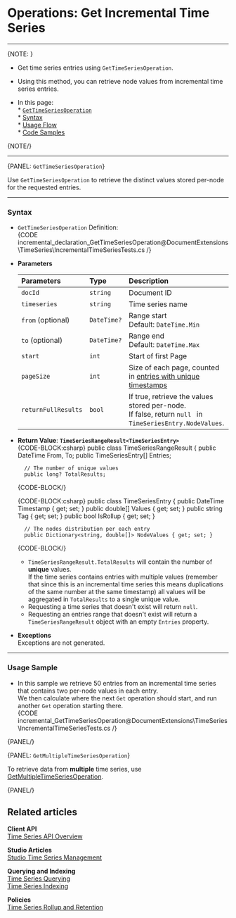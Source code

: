 ﻿# Operations: Get Incremental Time Series

---

{NOTE: }

* Get time series entries using `GetTimeSeriesOperation`.  
* Using this method, you can retrieve node values from incremental time series entries.  

* In this page:  
      * [`GetTimeSeriesOperation`](../../../../../document-extensions/timeseries/incremental-time-series/client-api/operations/get#gettimeseriesoperation)  
         * [Syntax](../../../../../document-extensions/timeseries/incremental-time-series/client-api/operations/get#syntax)  
         * [Usage Flow](../../../../../document-extensions/timeseries/incremental-time-series/client-api/operations/get#usage-flow)  
         * [Code Samples](../../../../../document-extensions/timeseries/incremental-time-series/client-api/operations/get#usage-sample)  

{NOTE/}

---

{PANEL: `GetTimeSeriesOperation`}

Use `GetTimeSeriesOperation` to retrieve the distinct values stored per-node for the requested entries.  

---

### Syntax

* `GetTimeSeriesOperation` Definition:  
  {CODE incremental_declaration_GetTimeSeriesOperation@DocumentExtensions\TimeSeries\IncrementalTimeSeriesTests.cs /}

* **Parameters**  

    | Parameters | Type | Description |
    |:-------------|:-------------|:-------------|
    | `docId` | `string` | Document ID |
    | `timeseries` | `string` | Time series name |
    | `from` (optional) | `DateTime?` | Range start  <br> Default: `DateTime.Min` ||
    | `to` (optional) | `DateTime?` | Range end  <br> Default: `DateTime.Max` ||
    | `start` | `int` | Start of first Page |
    | `pageSize` | `int` | Size of each page, counted in [entries with unique timestamps](../../../../../document-extensions/timeseries/incremental-time-series/overview#incremental-time-series-structure) |
    | `returnFullResults` | `bool` | If true, retrieve the values stored per-node. <br> If false, return `null ` in `TimeSeriesEntry.NodeValues`. |
     

* **Return Value**: **`TimeSeriesRangeResult<TimeSeriesEntry>`**  
  {CODE-BLOCK:csharp}
public class TimeSeriesRangeResult 
    {
        public DateTime From, To;
        public TimeSeriesEntry[] Entries;
        
        // The number of unique values
        public long? TotalResults; 
        
    {CODE-BLOCK/}

    {CODE-BLOCK:csharp}
public class TimeSeriesEntry 
    {
        public DateTime Timestamp { get; set; }
        public double[] Values { get; set; }
        public string Tag { get; set; }
        public bool IsRollup { get; set; }
        
        // The nodes distribution per each entry
        public Dictionary<string, double[]> NodeValues { get; set; } 
    {CODE-BLOCK/}

     * `TimeSeriesRangeResult.TotalResults` will contain the number of **unique** values.  
       If the time series contains entries with multiple values (remember 
       that since this is an incremental time series this means duplications 
       of the same number at the same timestamp) all values will be aggregated 
       in `TotalResults` to a single unique value.  
     * Requesting a time series that doesn't exist will return `null`.  
     * Requesting an entries range that doesn't exist will return a `TimeSeriesRangeResult` object 
       with an empty `Entries` property.  

* **Exceptions**  
  Exceptions are not generated.  

---

### Usage Sample

* In this sample we retrieve 50 entries from an incremental time series that contains 
  two per-node values in each entry.  
  We then calculate where the next `Get` operation should start, and run another `Get` 
  operation starting there.  
  {CODE incremental_GetTimeSeriesOperation@DocumentExtensions\TimeSeries\IncrementalTimeSeriesTests.cs /}  

{PANEL/}

{PANEL: `GetMultipleTimeSeriesOperation`}

To retrieve data from **multiple** time series, 
use [GetMultipleTimeSeriesOperation](../../../../../document-extensions/timeseries/client-api/operations/get#getmultipletimeseriesoperation).  

{PANEL/}

## Related articles

**Client API**  
[Time Series API Overview](../../../../../document-extensions/timeseries/client-api/overview)  

**Studio Articles**  
[Studio Time Series Management](../../../../../studio/database/document-extensions/time-series)  

**Querying and Indexing**  
[Time Series Querying](../../../../../document-extensions/timeseries/querying/overview-and-syntax)  
[Time Series Indexing](../../../../../document-extensions/timeseries/indexing)  

**Policies**  
[Time Series Rollup and Retention](../../../../../document-extensions/timeseries/rollup-and-retention)  
